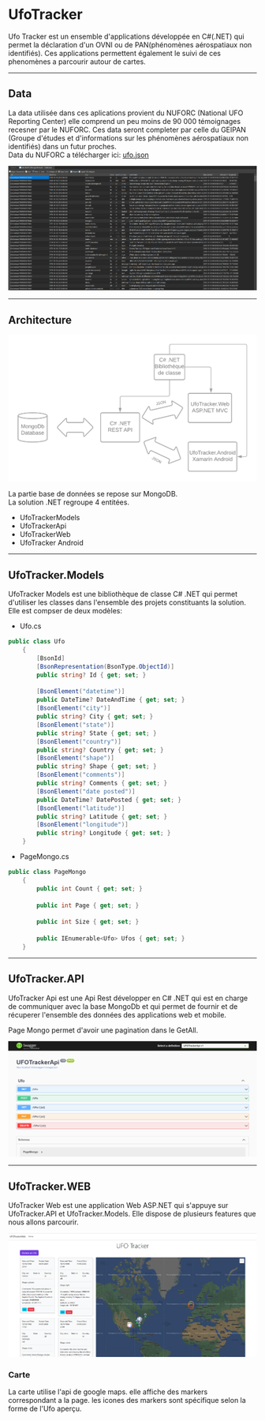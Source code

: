 # UfoTracker

Ufo Tracker est un ensemble d'applications développée en C#(.NET) qui permet la déclaration d'un OVNI ou de PAN(phénomènes aérospatiaux non identifiés).
Ces applications permettent également le suivi de ces phenomènes a parcourir autour de cartes.

---

## Data

La data utilisée dans ces aplications provient du NUFORC (National UFO Reporting Center) elle comprend un peu moins de 90 000 témoignages recesner par le NUFORC. Ces data seront completer par celle du GEIPAN (Groupe d'études et d'informations sur les phénomènes aérospatiaux non identifiés) dans un futur proches.<br>
Data du NUFORC a télécharger ici:  [ufo.json](ufo.json)

![DataNavicat](ImgForDoc/data_navicat.png)

--- 
## Architecture

![ArchitectureUfotracker](ImgForDoc/Architecture_UfoTracker.png)

La partie base de données se repose sur MongoDB.<br> 
La solution .NET regroupe 4 entitées. 
- UfoTrackerModels
- UfoTrackerApi
- UfoTrackerWeb
- UfoTracker Android
--- 


## UfoTracker.Models

UfoTracker Models est une bibliothèque de classe C# .NET qui permet d'utiliser les classes dans l'ensemble des projets constituants la solution. 
Elle est compser de deux modèles:
- Ufo.cs

``` C#
public class Ufo
    {
        [BsonId]
        [BsonRepresentation(BsonType.ObjectId)]
        public string? Id { get; set; }

        [BsonElement("datetime")]
        public DateTime? DateAndTime { get; set; }
        [BsonElement("city")]
        public string? City { get; set; }
        [BsonElement("state")]
        public string? State { get; set; }
        [BsonElement("country")]
        public string? Country { get; set; }
        [BsonElement("shape")]
        public string? Shape { get; set; }
        [BsonElement("comments")]
        public string? Comments { get; set; }
        [BsonElement("date posted")]
        public DateTime? DatePosted { get; set; }
        [BsonElement("latitude")]
        public string? Latitude { get; set; }
        [BsonElement("longitude")]
        public string? Longitude { get; set; }
    }
```
- PageMongo.cs
``` C#
public class PageMongo
    {
        public int Count { get; set; }

        public int Page { get; set; }

        public int Size { get; set; }

        public IEnumerable<Ufo> Ufos { get; set; }
    }
```

--- 
## UfoTracker.API

UfoTracker Api est une Api Rest développer en C# .NET qui est en charge de communiquer avec la base MongoDb et qui permet de fournir et de récuperer l'ensemble des données des applications web et mobile.

Page Mongo permet d'avoir une pagination dans le GetAll.

![Api](ImgForDoc/API.png)

--- 
## UfoTracker.WEB

UfoTracker Web est une application Web ASP.NET qui s'appuye sur UfoTracker.API et UfoTracker.Models. Elle dispose de plusieurs features que nous allons parcourir.

![Web_Home](ImgForDoc/Web_Home.png)

### Carte 
La carte utilise l'api de google maps. elle affiche des markers correspondant a la page. 
les icones des markers sont spécifique selon la forme de l'Ufo aperçu. 

 <source src="https://user-images.githubusercontent.com/28070766/185203747-1ad9dd7f-c6b8-4a72-9c43-f03777078d92.mp4" type="video/mp4">




